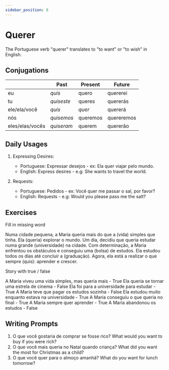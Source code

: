 ```yaml
---
sidebar_position: 8
---
```


# Querer

The Portuguese verb "querer" translates to "to want" or "to wish" in English.

## Conjugations

|                 | Past       | Present  | Future     |
| --------------- | ---------- | -------- | ---------- |
| eu              | _quis_     | quero    | quererei   |
| tu              | _quiseste_ | queres   | quererás   |
| ele/ela/você    | _quis_     | _quer_   | quererá    |
| nós             | _quisemos_ | queremos | quereremos |
| eles/elas/vocês | _quiseram_ | querem   | quererão   |

## Daily Usages

1. Expressing Desires:

   - Portuguese: Expressar desejos - ex: Ela quer viajar pelo mundo.
   - English: Express desires - e.g: She wants to travel the world.

2. Requests:

   - Portuguese: Pedidos - ex: Você quer me passar o sal, por favor?
   - English: Requests - e.g: Would you please pass me the salt?

## Exercises

Fill in missing word

Numa cidade pequena, a Maria queria mais do que a (vida) simples que tinha. Ela (queria) explorar o mundo. Um dia, decidiu que queria estudar numa grande (universidade) na cidade. Com determinação, a Maria enfrentou os obstáculos e conseguiu uma (bolsa) de estudos. Ela estudou todos os dias até concluir a (graduação). Agora, ela está a realizar o que sempre (quis): aprender e crescer.

Story with true / false

A Maria viveu uma vida simples, mas queria mais - True
Ela queria se tornar uma estrela de cinema - False
Ela foi para a universidade para estudar - True
A Maria teve que pagar os estudos sozinha - False
Ela estudou muito enquanto estava na universidade - True
A Maria conseguiu o que queria no final - True
A Maria sempre quer aprender - True
A Maria abandonou os estudos - False

## Writing Prompts

1. O que você gostaria de comprar se fosse rico? What would you want to buy if you were rich?
2. O que você mais queria no Natal quando criança? What did you want the most for Christmas as a child?
3. O que você quer para o almoço amanhã? What do you want for lunch tomorrow?
